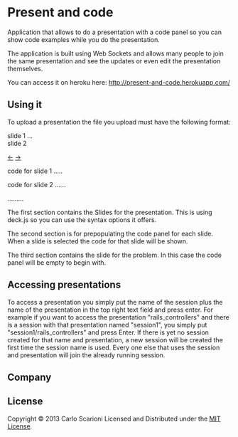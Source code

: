 Present and code
======================
Application that allows to do a presentation with a code panel so you can show code examples while you do the presentation.

The application is  built using Web Sockets and allows many people to join the same presentation and see the updates or even edit the presentation themselves.

You can access it on heroku here: http://present-and-code.herokuapp.com/

Using it
------
To upload a presentation the file you upload must have the following format:

<section class="slide">
 slide 1 ...
</section>
<section class="slide">
  slide 2
</section>

<a href="#" class="deck-prev-link" title="Previous">&#8592;</a>
<a href="#" class="deck-next-link" title="Next">&#8594;</a>

<!-- SECTION -->
code for slide 1 .....
<!---->
code for slide 2 ......
<!-- SECTION -->
<section class="slide">
.........
</section>

The first section contains the Slides for the presentation. This is using deck.js so you can use the syntax options it offers.

The second section is for prepopulating the code panel for each slide. When a slide is selected the code for that slide will be shown.

The third section contains the slide for the problem. In this case the code panel will be empty to begin with.

Accessing presentations
------

To access a presentation you simply put the name of the session plus the name of the presentation in the top right text field and press enter.
For example if you want to access the presentation "rails_controllers" and there  is a session with that presentation named "session1", you simply put "session1/rails_controllers" and press Enter.
If there is yet no session created for that name and presentation, a new session will be created the first time the session name is used. Every one else that uses the session and presentation will join the already running session.


Company
--------
  [image]: http://www.caciquetechnologies.co.uk/uploads/1/3/5/3/135381/1356613741.png "Cacique"


License
----------
Copyright &copy; 2013 Carlo Scarioni
Licensed and Distributed under the [MIT License][mit].

[MIT]: http://www.opensource.org/licenses/mit-license.php
